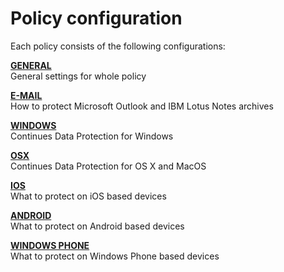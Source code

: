 # Policy configuration

Each policy consists of the following configurations:

​[**GENERAL**](https://storware.gitbook.io/storware-kodo-organization-manual/~/drafts/-LUFCxrURgNIt13uc6Qt/primary/en/organization-management/policy/configuration/general)  
General settings for whole policy

​[**E-MAIL**](https://storware.gitbook.io/storware-kodo-organization-manual/~/drafts/-LUFCxrURgNIt13uc6Qt/primary/en/organization-management/policy/configuration/email)  
How to protect Microsoft Outlook and IBM Lotus Notes archives

​[**WINDOWS**](https://storware.gitbook.io/storware-kodo-organization-manual/~/drafts/-LUFCxrURgNIt13uc6Qt/primary/en/organization-management/policy/configuration/cdp)  
Continues Data Protection for Windows

​[**OSX**](https://storware.gitbook.io/storware-kodo-organization-manual/~/drafts/-LUFCxrURgNIt13uc6Qt/primary/en/organization-management/policy/configuration/cdp)  
Continues Data Protection for OS X and MacOS

​[**IOS**](https://storware.gitbook.io/storware-kodo-organization-manual/~/drafts/-LUFCxrURgNIt13uc6Qt/primary/en/organization-management/policy/configuration/mobile)  
What to protect on iOS based devices

​[**ANDROID**](https://storware.gitbook.io/storware-kodo-organization-manual/~/drafts/-LUFCxrURgNIt13uc6Qt/primary/en/organization-management/policy/configuration/mobile)  
What to protect on Android based devices

​[**WINDOWS PHONE**](https://storware.gitbook.io/storware-kodo-organization-manual/~/drafts/-LUFCxrURgNIt13uc6Qt/primary/en/organization-management/policy/configuration/mobile)  
What to protect on Windows Phone based devices

